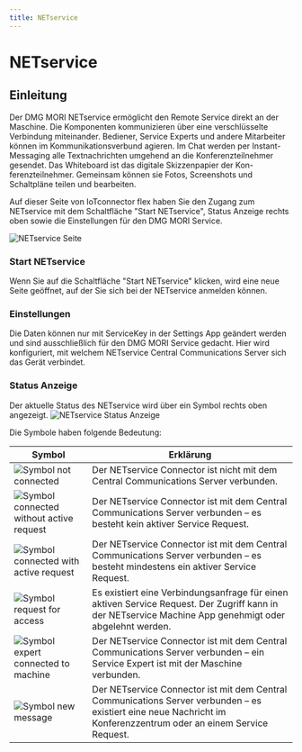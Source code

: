 ```yaml
---
title: NETservice
---
```


# NETservice

## Einleitung

Der DMG MORI NETservice ermöglicht den Remote Service direkt an der Maschine. Die Komponenten kommunizieren über eine verschlüsselte Verbindung miteinander. Bediener, Service Experts und andere Mitarbeiter können im Kommunikationsverbund agieren. Im Chat werden per Instant-Messaging alle Textnachrichten umgehend an die Konferenzteilnehmer gesendet. Das Whiteboard ist das digitale Skizzenpapier der Kon- ferenzteilnehmer. Gemeinsam können sie Fotos, Screenshots und Schaltpläne teilen und bearbeiten.

Auf dieser Seite von IoTconnector flex haben Sie den Zugang zum NETservice mit dem Schaltfläche "Start NETservice", Status Anzeige rechts oben sowie die Einstellungen für den DMG MORI Service.

![NETservice Seite](/img/netservice/overview.png)

### Start NETservice

Wenn Sie auf die Schaltfläche "Start NETservice" klicken, wird eine neue Seite geöffnet, auf der Sie sich bei der NETservice anmelden können.

### Einstellungen

Die Daten können nur mit ServiceKey in der Settings App geändert werden und sind ausschließlich für den DMG MORI Service gedacht. Hier wird konfiguriert, mit welchem NETservice Central Communications Server sich das Gerät verbindet.

### Status Anzeige

Der aktuelle Status des NETservice wird über ein Symbol rechts oben angezeigt.
![NETservice Status Anzeige](/img/netservice/statusicon.png)

Die Symbole haben folgende Bedeutung:

| Symbol                                                                                        | Erklärung                                                                                                                                                          |
| --------------------------------------------------------------------------------------------- | ------------------------------------------------------------------------------------------------------------------------------------------------------------------ |
| ![Symbol not connected](/img/netservice/notconnected.png)                                     | Der NETservice Connector ist nicht mit dem Central Communications Server verbunden.                                                                                |
| ![Symbol connected without active request](/img/netservice/connectedwithoutactiverequest.png) | Der NETservice Connector ist mit dem Central Communications Server verbunden – es besteht kein aktiver Service Request.                                            |
| ![Symbol connected with active request](/img/netservice/connectedwithservicerequest.png)      | Der NETservice Connector ist mit dem Central Communications Server verbunden – es besteht mindestens ein aktiver Service Request.                                  |
| ![Symbol request for access](/img/netservice/requestforaccess.png)                            | Es existiert eine Verbindungsanfrage für einen aktiven Service Request. Der Zugriff kann in der NETservice Machine App genehmigt oder abgelehnt werden.            |
| ![Symbol expert connected to machine](/img/netservice/expertconnectedtomachine.png)           | Der NETservice Connector ist mit dem Central Communications Server verbunden – ein Service Expert ist mit der Maschine verbunden.                                  |
| ![Symbol new message](/img/netservice/newmessage.png)                                         | Der NETservice Connector ist mit dem Central Communications Server verbunden – es existiert eine neue Nachricht im Konferenzzentrum oder an einem Service Request. |
